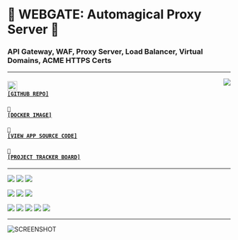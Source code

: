 # 📡 WEBGATE: Automagical Proxy Server 📡
### API Gateway, WAF, Proxy Server, Load Balancer, Virtual Domains, ACME HTTPS Certs

---

<a href='https://github.com/cogsmith/webgate'><img src='https://github-readme-stats.vercel.app/api/pin/?username=cogsmith&repo=webgate' align='right'></a>

#### <code><a href='https://github.com/cogsmith/webgate'><img src='https://github.githubassets.com/images/icons/emoji/octocat.png' width='22'> [GITHUB REPO]</a></code>

#### <code><a href='https://hub.docker.com/r/cogsmith/webgate'>🐳 [DOCKER IMAGE]</a></code>

#### <code><a href='https://github.com/cogsmith/webgate/blob/main/app.js'>🧾 [VIEW APP SOURCE CODE]</a></code>

#### <code><a href='https://github.com/cogsmith/webgate/projects/2'>📅 [PROJECT TRACKER BOARD]</a></code>

---

[![](https://shields.io/github/package-json/v/cogsmith/webgate?label=codebase)](http://github.com)
[![](https://shields.io/github/last-commit/cogsmith/webgate)](http://github.com)
[![](https://github.com/cogsmith/webgate/actions/workflows/DEVKING_CHECK.yml/badge.svg)](http://github.com)

[![](https://shields.io/github/v/release/cogsmith/webgate?label=latest+release)](http://github.com)
[![](https://shields.io/github/release-date/cogsmith/webgate?color=blue)](http://github.com)
[![](https://shields.io/github/commits-since/cogsmith/webgate/latest)](http://github.com)
<!-- [![](https://shields.io/github/commit-activity/m/cogsmith/webgate)](http://github.com) -->

[![](https://shields.io/github/license/cogsmith/webgate?color=lightgray)](http://github.com)
[![](https://shields.io/github/languages/code-size/cogsmith/webgate)](http://github.com)
[![](https://shields.io/github/repo-size/cogsmith/webgate)](http://github.com)
[![](https://shields.io/docker/image-size/cogsmith/webgate?sort=date&label=docker+size)](http://github.com)
[![](https://shields.io/github/issues-raw/cogsmith/webgate)](http://github.com)

---

![SCREENSHOT](SCREENSHOT.PNG)